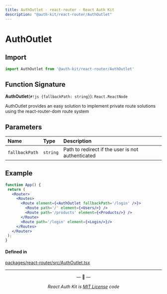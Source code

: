 ```yaml
---
title: AuthOutlet - react-router - React Auth Kit
description: "@auth-kit/react-router/AuthOutlet"
---
```


# AuthOutlet

<div data-ea-publisher="authkitarkadipme" data-ea-type="text" id="ref_AuthOutlet"></div>

## Import

```js
import AuthOutlet from '@auth-kit/react-router/AuthOutlet'
```

## Function Signature

**AuthOutlet**(`#!js {fallbackPath: string}`): `React.ReactNode`

AuthOutlet provides an easy solution to implement private route solutions using the react-router-dom route system

## Parameters

| Name           | Type     | Description                                       |
|:---------------|:---------|:--------------------------------------------------|
| `fallbackPath` | `string` | Path to redirect if the user is not authenticated |

## Example

```jsx
function App() {
 return (
   <Router>
     <Routes>
       <Route element={<AuthOutlet fallbackPath='/login' />}>
         <Route path='/' element={<Users/>} />
         <Route path='/products' element={<Products/>} />
       </Route>
       <Route path='/login' element={<Login/>}/>
     </Routes>
   </Router>
 );
}
```

#### Defined in

[packages/react-router/src/AuthOutlet.tsx](https://github.com/react-auth-kit/react-auth-kit)

---

<p align="center">&mdash; 🔑  &mdash;</p>
<p align="center"><i>React Auth Kit is <a href="https://github.com/react-auth-kit/react-auth-kit/blob/master/LICENSE">MIT License</a> code</i></p>
